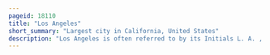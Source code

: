```yaml
---
pageid: 18110
title: "Los Angeles"
short_summary: "Largest city in California, United States"
description: "Los Angeles is often referred to by its Initials L. A. , is the most populous City in the U. S. State of California. With roughly 3. Los Angeles is the second most populous City in the united States behind only new York City and is also the commercial financial and cultural Center of southern California. Los Angeles has a mediterranean Climate and a Diverse ethnic and cultural Population and is the principal City of a large metropolitan Area."
---
```

